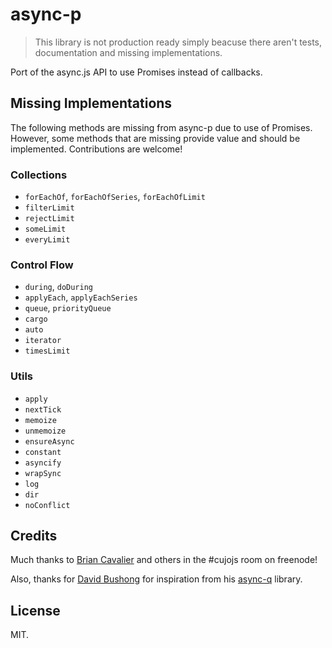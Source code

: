 # async-p

> This library is not production ready simply beacuse there aren't tests, documentation and missing implementations.

Port of the async.js API to use Promises instead of callbacks.

## Missing Implementations

The following methods are missing from async-p due to use of Promises. However, some methods that are missing provide value and should be implemented. Contributions are welcome!

### Collections

* ```forEachOf```, ```forEachOfSeries```, ```forEachOfLimit```
* ```filterLimit```
* ```rejectLimit```
* ```someLimit```
* ```everyLimit```

### Control Flow

* ```during```, ```doDuring```
* ```applyEach```, ```applyEachSeries```
* ```queue```, ```priorityQueue```
* ```cargo```
* ```auto```
* ```iterator```
* ```timesLimit```

### Utils

* ```apply```
* ```nextTick```
* ```memoize```
* ```unmemoize```
* ```ensureAsync```
* ```constant```
* ```asyncify```
* ```wrapSync```
* ```log```
* ```dir```
* ```noConflict```

## Credits

Much thanks to [Brian Cavalier](https://github.com/briancavalier) and others in the #cujojs room on freenode!

Also, thanks for [David Bushong](https://github.com/dbushong) for inspiration from his [async-q](https://github.com/dbushong/async-q) library.

## License

MIT.